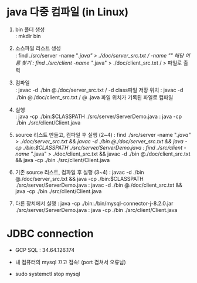 # java 다중 컴파일 (in Linux)

1. bin 폴더 생성  
: mkdir bin

2. 소스파일 리스트 생성  
: find ./src/server -name "*.java" > ./doc/server_src.txt           / -name ""  해당 이름 찾기
: find ./src/client -name "*.java" > ./doc/client_src.txt           / >         파일로 출력

3. 컴파일  
: javac -d ./bin @./doc/server_src.txt                              / -d        class파일 저장 위치
: javac -d ./bin @./doc/client_src.txt                              / @         .java 파일 위치가 기록된 파일로 컴파일

4. 실행  
: java -cp ./bin:$CLASSPATH ./src/server/ServerDemo.java
: java -cp ./bin ./src/client/Client.java

5. source 리스트 만들고, 컴파일 후 실행 (2~4)
: find ./src/server -name "*.java" > ./doc/server_src.txt && javac -d ./bin @./doc/server_src.txt && java -cp ./bin:$CLASSPATH ./src/server/ServerDemo.java
: find ./src/client -name "*.java" > ./doc/client_src.txt && javac -d ./bin @./doc/client_src.txt && java -cp ./bin ./src/client/Client.java

6. 기존 source 리스트, 컴파일 후 실행 (3~4)
: javac -d ./bin @./doc/server_src.txt && java -cp ./bin:$CLASSPATH ./src/server/ServerDemo.java
: javac -d ./bin @./doc/client_src.txt && java -cp ./bin ./src/client/Client.java

7. 다른 장치에서 실행
: java -cp ./bin:./bin/mysql-connector-j-8.2.0.jar ./src/server/ServerDemo.java
: java -cp ./bin ./src/client/Client.java



# JDBC connection

- GCP SQL : 34.64.126.174

- 내 컴퓨터의 mysql 끄고 접속! (port 겹쳐서 오류남)
- sudo systemctl stop mysql